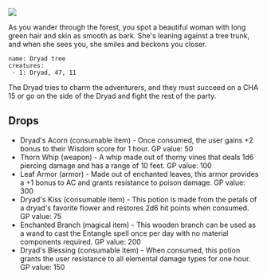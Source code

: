 ![](https://i.imgur.com/zV5nyKc.jpg)

As you wander through the forest, you spot a beautiful woman with long green hair and skin as smooth as bark. She's leaning against a tree trunk, and when she sees you, she smiles and beckons you closer.

```encounter-table
name: Dryad tree
creatures:
 - 1: Dryad, 47, 11
```

The Dryad tries to charm the adventurers, and they must succeed on a CHA 15 or go on the side of the Dryad and fight the rest of the party.

## Drops
- Dryad's Acorn (consumable item) - Once consumed, the user gains +2 bonus to their Wisdom score for 1 hour. GP value: 50
- Thorn Whip (weapon) - A whip made out of thorny vines that deals 1d6 piercing damage and has a range of 10 feet. GP value: 100
- Leaf Armor (armor) - Made out of enchanted leaves, this armor provides a +1 bonus to AC and grants resistance to poison damage. GP value: 300
- Dryad's Kiss (consumable item) - This potion is made from the petals of a dryad's favorite flower and restores 2d6 hit points when consumed. GP value: 75
- Enchanted Branch (magical item) - This wooden branch can be used as a wand to cast the Entangle spell once per day with no material components required. GP value: 200
- Dryad's Blessing (consumable item) - When consumed, this potion grants the user resistance to all elemental damage types for one hour. GP value: 150